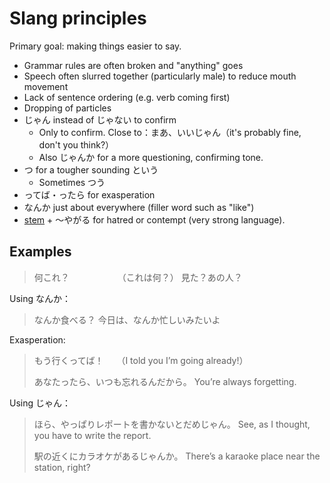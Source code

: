 # Slang principles

Primary goal: making things easier to say.

- Grammar rules are often broken and "anything" goes
- Speech often slurred together (particularly male) to reduce mouth movement
- Lack of sentence ordering (e.g. verb coming first)
- Dropping of particles
- じゃん instead of じゃない to confirm
	- Only to confirm. Close to：まあ、いいじゃん（it's probably fine, don't you think?）
	- Also じゃんか for a more questioning, confirming tone.
- つ for a tougher sounding という
	- Sometimes つう
- ってば・ったら for exasperation
- なんか just about everywhere (filler word such as "like")
- [stem](stem-masu) + ～やがる for hatred or contempt (very strong language).

## Examples

> 何これ？　　　　　　（これは何？）
> 見た？あの人？

Using なんか：
> なんか食べる？
> 今日は、なんか忙しいみたいよ


Exasperation:
> もう行くってば！　　（I told you I’m going already!）
> 
> あなたったら、いつも忘れるんだから。
> You’re always forgetting.

Using じゃん：

> ほら、やっぱりレポートを書かないとだめじゃん。
> See, as I thought, you have to write the report.
> 
> 駅の近くにカラオケがあるじゃんか。
> There’s a karaoke place near the station, right?